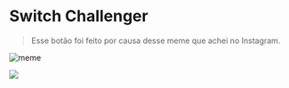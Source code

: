 # Switch Challenger

> Esse botão foi feito por causa desse meme que achei no Instagram.

![meme](https://github.com/user-attachments/assets/6f3f29ab-b4e5-4f3a-9add-d6a596fa4597)

[![](https://img.shields.io/badge/Instagram-E4405F?style=for-the-badge&logo=instagram&logoColor=white)](https://www.instagram.com/reel/Criem1rLI9P/)
